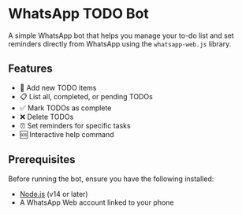 # WhatsApp TODO Bot

A simple WhatsApp bot that helps you manage your to-do list and set reminders directly from WhatsApp using the `whatsapp-web.js` library.

## Features

- 📌 Add new TODO items
- 📋 List all, completed, or pending TODOs
- ✅ Mark TODOs as complete
- ❌ Delete TODOs
- ⏰ Set reminders for specific tasks
- 🆘 Interactive help command

## Prerequisites

Before running the bot, ensure you have the following installed:

- [Node.js](https://nodejs.org/en/download/) (v14 or later)
- A WhatsApp Web account linked to your phone
